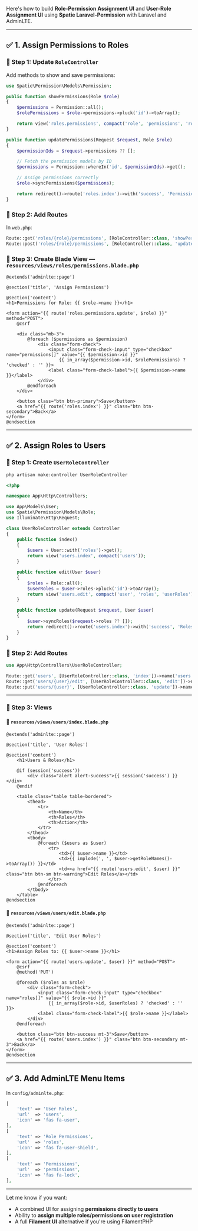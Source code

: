 Here's how to build **Role-Permission Assignment UI** and **User-Role Assignment UI** using **Spatie Laravel-Permission** with Laravel and AdminLTE.

---

## ✅ 1. Assign Permissions to Roles

### 🔹 Step 1: Update `RoleController`

Add methods to show and save permissions:

```php
use Spatie\Permission\Models\Permission;

public function showPermissions(Role $role)
{
    $permissions = Permission::all();
    $rolePermissions = $role->permissions->pluck('id')->toArray();

    return view('roles.permissions', compact('role', 'permissions', 'rolePermissions'));
}

public function updatePermissions(Request $request, Role $role)
{
    $permissionIds = $request->permissions ?? [];

    // Fetch the permission models by ID
    $permissions = Permission::whereIn('id', $permissionIds)->get();

    // Assign permissions correctly
    $role->syncPermissions($permissions);

    return redirect()->route('roles.index')->with('success', 'Permissions updated for role.');
}
```

### 🔹 Step 2: Add Routes

In `web.php`:

```php
Route::get('roles/{role}/permissions', [RoleController::class, 'showPermissions'])->name('roles.permissions');
Route::post('roles/{role}/permissions', [RoleController::class, 'updatePermissions'])->name('roles.permissions.update');
```

### 🔹 Step 3: Create Blade View — `resources/views/roles/permissions.blade.php`

```blade
@extends('adminlte::page')

@section('title', 'Assign Permissions')

@section('content')
<h1>Permissions for Role: {{ $role->name }}</h1>

<form action="{{ route('roles.permissions.update', $role) }}" method="POST">
    @csrf

    <div class="mb-3">
        @foreach ($permissions as $permission)
            <div class="form-check">
                <input class="form-check-input" type="checkbox" name="permissions[]" value="{{ $permission->id }}"
                    {{ in_array($permission->id, $rolePermissions) ? 'checked' : '' }}>
                <label class="form-check-label">{{ $permission->name }}</label>
            </div>
        @endforeach
    </div>

    <button class="btn btn-primary">Save</button>
    <a href="{{ route('roles.index') }}" class="btn btn-secondary">Back</a>
</form>
@endsection
```

---

## ✅ 2. Assign Roles to Users

### 🔹 Step 1: Create `UserRoleController`

```bash
php artisan make:controller UserRoleController
```

```php
<?php

namespace App\Http\Controllers;

use App\Models\User;
use Spatie\Permission\Models\Role;
use Illuminate\Http\Request;

class UserRoleController extends Controller
{
    public function index()
    {
        $users = User::with('roles')->get();
        return view('users.index', compact('users'));
    }

    public function edit(User $user)
    {
        $roles = Role::all();
        $userRoles = $user->roles->pluck('id')->toArray();
        return view('users.edit', compact('user', 'roles', 'userRoles'));
    }

    public function update(Request $request, User $user)
    {
        $user->syncRoles($request->roles ?? []);
        return redirect()->route('users.index')->with('success', 'Roles updated for user.');
    }
}
```

### 🔹 Step 2: Add Routes

```php
use App\Http\Controllers\UserRoleController;

Route::get('users', [UserRoleController::class, 'index'])->name('users.index');
Route::get('users/{user}/edit', [UserRoleController::class, 'edit'])->name('users.edit');
Route::put('users/{user}', [UserRoleController::class, 'update'])->name('users.update');
```

---

### 🔹 Step 3: Views

#### 📄 `resources/views/users/index.blade.php`

```blade
@extends('adminlte::page')

@section('title', 'User Roles')

@section('content')
    <h1>Users & Roles</h1>

    @if (session('success'))
        <div class="alert alert-success">{{ session('success') }}</div>
    @endif

    <table class="table table-bordered">
        <thead>
            <tr>
                <th>Name</th>
                <th>Roles</th>
                <th>Action</th>
            </tr>
        </thead>
        <tbody>
            @foreach ($users as $user)
                <tr>
                    <td>{{ $user->name }}</td>
                    <td>{{ implode(', ', $user->getRoleNames()->toArray()) }}</td>
                    <td><a href="{{ route('users.edit', $user) }}" class="btn btn-sm btn-warning">Edit Roles</a></td>
                </tr>
            @endforeach
        </tbody>
    </table>
@endsection
```

#### 📄 `resources/views/users/edit.blade.php`

```blade
@extends('adminlte::page')

@section('title', 'Edit User Roles')

@section('content')
<h1>Assign Roles to: {{ $user->name }}</h1>

<form action="{{ route('users.update', $user) }}" method="POST">
    @csrf
    @method('PUT')

    @foreach ($roles as $role)
        <div class="form-check">
            <input class="form-check-input" type="checkbox" name="roles[]" value="{{ $role->id }}"
                {{ in_array($role->id, $userRoles) ? 'checked' : '' }}>
            <label class="form-check-label">{{ $role->name }}</label>
        </div>
    @endforeach

    <button class="btn btn-success mt-3">Save</button>
    <a href="{{ route('users.index') }}" class="btn btn-secondary mt-3">Back</a>
</form>
@endsection
```

---

## ✅ 3. Add AdminLTE Menu Items

In `config/adminlte.php`:

```php
[
    'text' => 'User Roles',
    'url'  => 'users',
    'icon' => 'fas fa-user',
],
[
    'text' => 'Role Permissions',
    'url'  => 'roles',
    'icon' => 'fas fa-user-shield',
],
[
    'text' => 'Permissions',
    'url'  => 'permissions',
    'icon' => 'fas fa-lock',
],
```

---

Let me know if you want:

* A combined UI for assigning **permissions directly to users**
* Ability to **assign multiple roles/permissions on user registration**
* A full **Filament UI** alternative if you're using FilamentPHP
